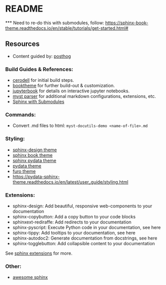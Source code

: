 # README


*** Need to re-do this with submodules, follow: https://sphinx-book-theme.readthedocs.io/en/stable/tutorials/get-started.html#



## Resources

- Content guided by: [posthog](https://posthog.com/handbook/)

### Build Guides & References:




- [cerodell](https://cerodell.github.io/sphinx-quickstart-guide/build/html/books.html) for initial build steps. 
- [booktheme](https://sphinx-book-theme.readthedocs.io/en/stable/) for further build-out & customization.
- [jupyterbook](https://jupyterbook.org/en/stable/intro.html) for details on interactive jupyter notebooks.
- [myst parser](https://myst-parser.readthedocs.io/en/latest/) for additional markdown configurations, extensions, etc.
- [Sphinx with Submodules](https://sphinx-with-submodules.readthedocs.io/en/latest/)

### Commands:

- Convert .md files to html: `myst-docutils-demo <name-of-file>.md`

### Styling:

- [sphinx-design theme](https://sphinx-design.readthedocs.io/en/latest/)
- [sphinx book theme](https://sphinx-design.readthedocs.io/en/sbt-theme/)
- [sphinx pydata theme](https://sphinx-design.readthedocs.io/en/pydata-theme/)
- [pydata theme](https://pydata-sphinx-theme.readthedocs.io/en/latest/user_guide/styling.html)
- [furo theme](https://pradyunsg.me/furo/quickstart/)
- https://pydata-sphinx-theme.readthedocs.io/en/latest/user_guide/styling.html

### Extensions:

- sphinx-design: Add beautiful, responsive web-components to your documentation
- sphinx-copybutton: Add a copy button to your code blocks
- sphinxext-rediraffe: Add redirects to your documentation
- sphinx-pyscript: Execute Python code in your documentation, see here
- sphinx-tippy: Add tooltips to your documentation, see here
- sphinx-autodoc2: Generate documentation from docstrings, see here
- sphinx-togglebutton: Add collapsible content to your documentation

See [sphinx extensions](https://sphinx-extensions.readthedocs.io/en/latest/) for more.

### Other: 

- [awesome sphinx](https://awesomesphinx.useblocks.com/)
